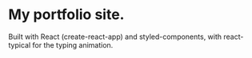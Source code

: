# My portfolio site. 

Built with React (create-react-app) and styled-components, with react-typical for the typing animation.

